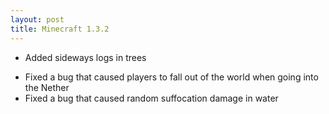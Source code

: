 ```yaml
---
layout: post
title: Minecraft 1.3.2
---
```

+ Added sideways logs in trees
* Fixed a bug that caused players to fall out of the world when going into the Nether
* Fixed a bug that caused random suffocation damage in water